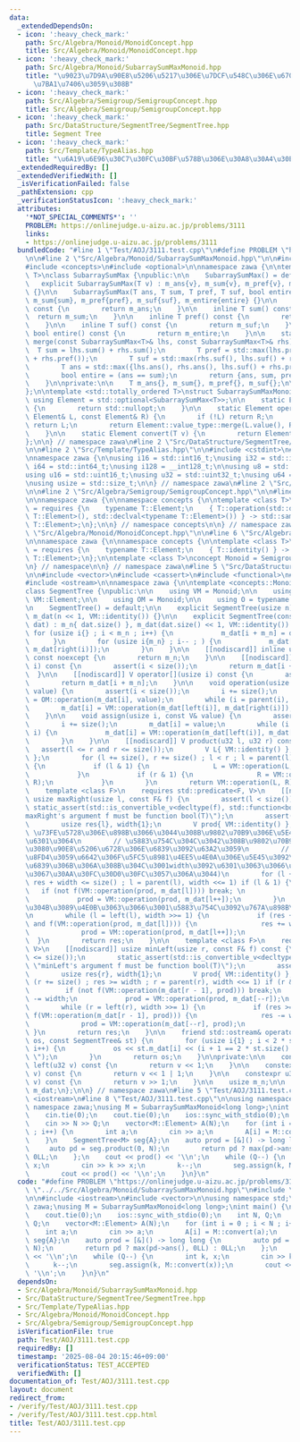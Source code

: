 ```yaml
---
data:
  _extendedDependsOn:
  - icon: ':heavy_check_mark:'
    path: Src/Algebra/Monoid/MonoidConcept.hpp
    title: Src/Algebra/Monoid/MonoidConcept.hpp
  - icon: ':heavy_check_mark:'
    path: Src/Algebra/Monoid/SubarraySumMaxMonoid.hpp
    title: "\u9023\u7D9A\u90E8\u5206\u5217\u306E\u7DCF\u548C\u306E\u6700\u5927\u3092\
      \u7BA1\u7406\u3059\u308B"
  - icon: ':heavy_check_mark:'
    path: Src/Algebra/Semigroup/SemigroupConcept.hpp
    title: Src/Algebra/Semigroup/SemigroupConcept.hpp
  - icon: ':heavy_check_mark:'
    path: Src/DataStructure/SegmentTree/SegmentTree.hpp
    title: Segment Tree
  - icon: ':heavy_check_mark:'
    path: Src/Template/TypeAlias.hpp
    title: "\u6A19\u6E96\u30C7\u30FC\u30BF\u578B\u306E\u30A8\u30A4\u30EA\u30A2\u30B9"
  _extendedRequiredBy: []
  _extendedVerifiedWith: []
  _isVerificationFailed: false
  _pathExtension: cpp
  _verificationStatusIcon: ':heavy_check_mark:'
  attributes:
    '*NOT_SPECIAL_COMMENTS*': ''
    PROBLEM: https://onlinejudge.u-aizu.ac.jp/problems/3111
    links:
    - https://onlinejudge.u-aizu.ac.jp/problems/3111
  bundledCode: "#line 1 \"Test/AOJ/3111.test.cpp\"\n#define PROBLEM \"https://onlinejudge.u-aizu.ac.jp/problems/3111\"\
    \n\n#line 2 \"Src/Algebra/Monoid/SubarraySumMaxMonoid.hpp\"\n\n#include <algorithm>\n\
    #include <concepts>\n#include <optional>\n\nnamespace zawa {\n\ntemplate <std::totally_ordered\
    \ T>\nclass SubarraySumMax {\npublic:\n\n    SubarraySumMax() = default;\n\n \
    \   explicit SubarraySumMax(T v) : m_ans{v}, m_sum{v}, m_pref{v}, m_suf{v}, m_entire{true}\
    \ {}\n\n    SubarraySumMax(T ans, T sum, T pref, T suf, bool entire) : m_ans{ans},\
    \ m_sum{sum}, m_pref{pref}, m_suf{suf}, m_entire{entire} {}\n\n    inline T ans()\
    \ const {\n        return m_ans;\n    }\n\n    inline T sum() const {\n      \
    \  return m_sum;\n    }\n\n    inline T pref() const {\n        return m_pref;\n\
    \    }\n\n    inline T suf() const {\n        return m_suf;\n    }\n\n    inline\
    \ bool entire() const {\n        return m_entire;\n    }\n\n    static SubarraySumMax<T>\
    \ merge(const SubarraySumMax<T>& lhs, const SubarraySumMax<T>& rhs) {\n      \
    \  T sum = lhs.sum() + rhs.sum();\n        T pref = std::max(lhs.pref(), lhs.sum()\
    \ + rhs.pref());\n        T suf = std::max(rhs.suf(), lhs.suf() + rhs.sum());\n\
    \        T ans = std::max({lhs.ans(), rhs.ans(), lhs.suf() + rhs.pref(), sum});\n\
    \        bool entire = (ans == sum);\n        return {ans, sum, pref, suf, entire};\n\
    \    }\n\nprivate:\n\n    T m_ans{}, m_sum{}, m_pref{}, m_suf{};\n\n    bool m_entire{};\n\
    };\n\ntemplate <std::totally_ordered T>\nstruct SubarraySumMaxMonoid {\n\n   \
    \ using Element = std::optional<SubarraySumMax<T>>;\n\n    static Element identity()\
    \ {\n        return std::nullopt;\n    }\n\n    static Element operation(const\
    \ Element& L, const Element& R) {\n        if (!L) return R;\n        if (!R)\
    \ return L;\n        return Element::value_type::merge(L.value(), R.value());\n\
    \    }\n\n    static Element convert(T v) {\n        return Element{v};\n    }\n\
    };\n\n} // namespace zawa\n#line 2 \"Src/DataStructure/SegmentTree/SegmentTree.hpp\"\
    \n\n#line 2 \"Src/Template/TypeAlias.hpp\"\n\n#include <cstdint>\n#include <cstddef>\n\
    \nnamespace zawa {\n\nusing i16 = std::int16_t;\nusing i32 = std::int32_t;\nusing\
    \ i64 = std::int64_t;\nusing i128 = __int128_t;\n\nusing u8 = std::uint8_t;\n\
    using u16 = std::uint16_t;\nusing u32 = std::uint32_t;\nusing u64 = std::uint64_t;\n\
    \nusing usize = std::size_t;\n\n} // namespace zawa\n#line 2 \"Src/Algebra/Monoid/MonoidConcept.hpp\"\
    \n\n#line 2 \"Src/Algebra/Semigroup/SemigroupConcept.hpp\"\n\n#line 4 \"Src/Algebra/Semigroup/SemigroupConcept.hpp\"\
    \n\nnamespace zawa {\n\nnamespace concepts {\n\ntemplate <class T>\nconcept Semigroup\
    \ = requires {\n    typename T::Element;\n    { T::operation(std::declval<typename\
    \ T::Element>(), std::declval<typename T::Element>()) } -> std::same_as<typename\
    \ T::Element>;\n};\n\n} // namespace concepts\n\n} // namespace zawa\n#line 4\
    \ \"Src/Algebra/Monoid/MonoidConcept.hpp\"\n\n#line 6 \"Src/Algebra/Monoid/MonoidConcept.hpp\"\
    \n\nnamespace zawa {\n\nnamespace concepts {\n\ntemplate <class T>\nconcept Identitiable\
    \ = requires {\n    typename T::Element;\n    { T::identity() } -> std::same_as<typename\
    \ T::Element>;\n};\n\ntemplate <class T>\nconcept Monoid = Semigroup<T> and Identitiable<T>;\n\
    \n} // namespace\n\n} // namespace zawa\n#line 5 \"Src/DataStructure/SegmentTree/SegmentTree.hpp\"\
    \n\n#include <vector>\n#include <cassert>\n#include <functional>\n#include <type_traits>\n\
    #include <ostream>\n\nnamespace zawa {\n\ntemplate <concepts::Monoid Monoid>\n\
    class SegmentTree {\npublic:\n\n    using VM = Monoid;\n\n    using V = typename\
    \ VM::Element;\n\n    using OM = Monoid;\n\n    using O = typename OM::Element;\n\
    \n    SegmentTree() = default;\n\n    explicit SegmentTree(usize n) : m_n{ n },\
    \ m_dat(n << 1, VM::identity()) {}\n\n    explicit SegmentTree(const std::vector<V>&\
    \ dat) : m_n{ dat.size() }, m_dat(dat.size() << 1, VM::identity()) {\n       \
    \ for (usize i{} ; i < m_n ; i++) {\n            m_dat[i + m_n] = dat[i];\n  \
    \      }\n        for (usize i{m_n} ; i-- ; ) {\n            m_dat[i] = VM::operation(m_dat[left(i)],\
    \ m_dat[right(i)]);\n        }\n    }\n\n    [[nodiscard]] inline usize size()\
    \ const noexcept {\n        return m_n;\n    }\n\n    [[nodiscard]] V get(usize\
    \ i) const {\n        assert(i < size());\n        return m_dat[i + m_n];\n  \
    \  }\n\n    [[nodiscard]] V operator[](usize i) const {\n        assert(i < size());\n\
    \        return m_dat[i + m_n];\n    }\n\n    void operation(usize i, const O&\
    \ value) {\n        assert(i < size());\n        i += size();\n        m_dat[i]\
    \ = OM::operation(m_dat[i], value);\n        while (i = parent(i), i) {\n    \
    \        m_dat[i] = VM::operation(m_dat[left(i)], m_dat[right(i)]);\n        }\n\
    \    }\n\n    void assign(usize i, const V& value) {\n        assert(i < size());\n\
    \        i += size();\n        m_dat[i] = value;\n        while (i = parent(i),\
    \ i) {\n            m_dat[i] = VM::operation(m_dat[left(i)], m_dat[right(i)]);\n\
    \        }\n    }\n\n    [[nodiscard]] V product(u32 l, u32 r) const {\n     \
    \   assert(l <= r and r <= size());\n        V L{ VM::identity() }, R{ VM::identity()\
    \ };\n        for (l += size(), r += size() ; l < r ; l = parent(l), r = parent(r))\
    \ {\n            if (l & 1) {\n                L = VM::operation(L, m_dat[l++]);\n\
    \            }\n            if (r & 1) {\n                R = VM::operation(m_dat[--r],\
    \ R);\n            }\n        }\n        return VM::operation(L, R);\n    }\n\n\
    \    template <class F>\n    requires std::predicate<F, V>\n    [[nodiscard]]\
    \ usize maxRight(usize l, const F& f) {\n        assert(l < size());\n       \
    \ static_assert(std::is_convertible_v<decltype(f), std::function<bool(V)>>, \"\
    maxRight's argument f must be function bool(T)\");\n        assert(f(VM::identity()));\n\
    \        usize res{l}, width{1};\n        V prod{ VM::identity() };\n        //\
    \ \u73FE\u5728\u306E\u898B\u3066\u3044\u308B\u9802\u70B9\u306E\u5E45\u3092width\u3067\
    \u6301\u3064\n        // \u5883\u754C\u304C\u3042\u308B\u9802\u70B9\u3092\u542B\
    \u3080\u90E8\u5206\u6728\u306E\u6839\u3092\u63A2\u3059\n        // (\u6298\u308A\
    \u8FD4\u3059\u6642\u306F\u5FC5\u8981\u4EE5\u4E0A\u306E\u5E45\u3092\u6301\u3064\
    \u6839\u306B\u306A\u308B\u304C\u3001width\u3092\u6301\u3063\u3066\u3044\u308B\u306E\
    \u3067\u30AA\u30FC\u30D0\u30FC\u3057\u306A\u3044)\n        for (l += size() ;\
    \ res + width <= size() ; l = parent(l), width <<= 1) if (l & 1) {\n         \
    \   if (not f(VM::operation(prod, m_dat[l]))) break; \n            res += width;\n\
    \            prod = VM::operation(prod, m_dat[l++]);\n        }\n        // \u6839\
    \u304B\u3089\u4E0B\u3063\u3066\u3001\u5883\u754C\u3092\u767A\u898B\u3059\u308B\
    \n        while (l = left(l), width >>= 1) {\n            if (res + width <= size()\
    \ and f(VM::operation(prod, m_dat[l]))) {\n                res += width;\n   \
    \             prod = VM::operation(prod, m_dat[l++]);\n            } \n      \
    \  }\n        return res;\n    }\n\n    template <class F>\n    requires std::predicate<F,\
    \ V>\n    [[nodiscard]] usize minLeft(usize r, const F& f) const {\n        assert(r\
    \ <= size());\n        static_assert(std::is_convertible_v<decltype(f), std::function<bool(V)>>,\
    \ \"minLeft's argument f must be function bool(T)\");\n        assert(f(VM::identity()));\n\
    \        usize res{r}, width{1};\n        V prod{ VM::identity() };\n        for\
    \ (r += size() ; res >= width ; r = parent(r), width <<= 1) if (r & 1) {\n   \
    \         if (not f(VM::operation(m_dat[r - 1], prod))) break;\n            res\
    \ -= width;\n            prod = VM::operation(prod, m_dat[--r]);\n        }\n\
    \        while (r = left(r), width >>= 1) {\n            if (res >= width and\
    \ f(VM::operation(m_dat[r - 1], prod))) {\n                res -= width;\n   \
    \             prod = VM::operation(m_dat[--r], prod);\n            }\n       \
    \ }\n        return res;\n    }\n\n    friend std::ostream& operator<<(std::ostream&\
    \ os, const SegmentTree& st) {\n        for (usize i{1} ; i < 2 * st.size() ;\
    \ i++) {\n            os << st.m_dat[i] << (i + 1 == 2 * st.size() ? \"\" : \"\
    \ \");\n        }\n        return os;\n    }\n\nprivate:\n\n    constexpr u32\
    \ left(u32 v) const {\n        return v << 1;\n    }\n\n    constexpr u32 right(u32\
    \ v) const {\n        return v << 1 | 1;\n    }\n\n    constexpr u32 parent(u32\
    \ v) const {\n        return v >> 1;\n    }\n\n    usize m_n;\n\n    std::vector<V>\
    \ m_dat;\n};\n\n} // namespace zawa\n#line 5 \"Test/AOJ/3111.test.cpp\"\n\n#include\
    \ <iostream>\n#line 8 \"Test/AOJ/3111.test.cpp\"\n\nusing namespace std;\nusing\
    \ namespace zawa;\nusing M = SubarraySumMaxMonoid<long long>;\nint main() {\n\
    \    cin.tie(0);\n    cout.tie(0);\n    ios::sync_with_stdio(0);\n    int N, Q;\n\
    \    cin >> N >> Q;\n    vector<M::Element> A(N);\n    for (int i = 0 ; i < N\
    \ ; i++) {\n        int a;\n        cin >> a;\n        A[i] = M::convert(a);\n\
    \    }\n    SegmentTree<M> seg{A};\n    auto prod = [&]() -> long long {\n   \
    \     auto pd = seg.product(0, N);\n        return pd ? max(pd->ans(), 0LL) :\
    \ 0LL;\n    };\n    cout << prod() << '\\n';\n    while (Q--) {\n        int k,\
    \ x;\n        cin >> k >> x;\n        k--;\n        seg.assign(k, M::convert(x));\n\
    \        cout << prod() << '\\n';\n    }\n}\n"
  code: "#define PROBLEM \"https://onlinejudge.u-aizu.ac.jp/problems/3111\"\n\n#include\
    \ \"../../Src/Algebra/Monoid/SubarraySumMaxMonoid.hpp\"\n#include \"../../Src/DataStructure/SegmentTree/SegmentTree.hpp\"\
    \n\n#include <iostream>\n#include <vector>\n\nusing namespace std;\nusing namespace\
    \ zawa;\nusing M = SubarraySumMaxMonoid<long long>;\nint main() {\n    cin.tie(0);\n\
    \    cout.tie(0);\n    ios::sync_with_stdio(0);\n    int N, Q;\n    cin >> N >>\
    \ Q;\n    vector<M::Element> A(N);\n    for (int i = 0 ; i < N ; i++) {\n    \
    \    int a;\n        cin >> a;\n        A[i] = M::convert(a);\n    }\n    SegmentTree<M>\
    \ seg{A};\n    auto prod = [&]() -> long long {\n        auto pd = seg.product(0,\
    \ N);\n        return pd ? max(pd->ans(), 0LL) : 0LL;\n    };\n    cout << prod()\
    \ << '\\n';\n    while (Q--) {\n        int k, x;\n        cin >> k >> x;\n  \
    \      k--;\n        seg.assign(k, M::convert(x));\n        cout << prod() <<\
    \ '\\n';\n    }\n}\n"
  dependsOn:
  - Src/Algebra/Monoid/SubarraySumMaxMonoid.hpp
  - Src/DataStructure/SegmentTree/SegmentTree.hpp
  - Src/Template/TypeAlias.hpp
  - Src/Algebra/Monoid/MonoidConcept.hpp
  - Src/Algebra/Semigroup/SemigroupConcept.hpp
  isVerificationFile: true
  path: Test/AOJ/3111.test.cpp
  requiredBy: []
  timestamp: '2025-08-04 20:15:46+09:00'
  verificationStatus: TEST_ACCEPTED
  verifiedWith: []
documentation_of: Test/AOJ/3111.test.cpp
layout: document
redirect_from:
- /verify/Test/AOJ/3111.test.cpp
- /verify/Test/AOJ/3111.test.cpp.html
title: Test/AOJ/3111.test.cpp
---
```

